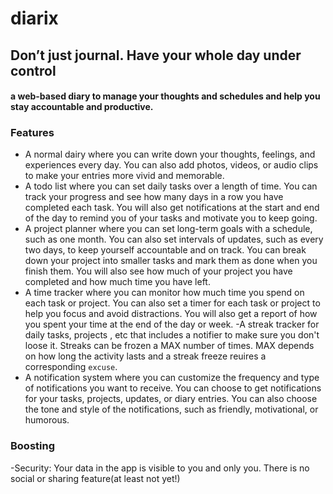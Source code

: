 # diarix

## Don’t just journal. Have your whole day under control

#### a web-based diary to manage your thoughts and  schedules and help you stay accountable and productive.

### Features
- A normal dairy where you can write down your thoughts, feelings, and experiences every day. You can also add photos, videos, or audio clips to make your entries more vivid and memorable.
- A todo list where you can set daily tasks over a length of time. You can track your progress and see how many days in a row you have completed each task. You will also get notifications at the start and end of the day to remind you of your tasks and motivate you to keep going.
- A project planner where you can set long-term goals with a schedule, such as one month. You can also set intervals of updates, such as every two days, to keep yourself accountable and on track. You can break down your project into smaller tasks and mark them as done when you finish them. You will also see how much of your project you have completed and how much time you have left.
- A time tracker where you can monitor how much time you spend on each task or project. You can also set a timer for each task or project to help you focus and avoid distractions. You will also get a report of how you spent your time at the end of the day or week.
-A streak tracker for daily tasks, projects , etc that includes a notifier to make sure you don't  loose it. Streaks can be frozen a MAX number of times. MAX depends on how long the activity lasts and a streak freeze reuires a corresponding `excuse`.
- A notification system where you can customize the frequency and type of notifications you want to receive. You can choose to get notifications for your tasks, projects, updates, or diary entries. You can also choose the tone and style of the notifications, such as friendly, motivational, or humorous.


### Boosting
-Security: Your data in the app is visible to you and only you. There is no social or sharing feature(at least not yet!)
